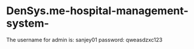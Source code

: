 # DenSys.me-hospital-management-system-
The username for admin is: sanjey01
password:                  qweasdzxc123
